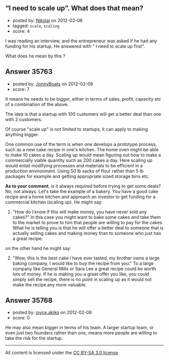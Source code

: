 ## “I need to scale up”. What does that mean?

- posted by: [Nikolai](https://stackexchange.com/users/-1/13205-nikolai) on 2012-02-06
- tagged: `scale`, `scaling`
- score: 4

I was reading an interview, and the entrepreneur was asked if he had any funding for his startup. He answered with " I need to scale up first".

What does he mean by this ?


## Answer 35763

- posted by: [JonnyBoats](https://stackexchange.com/users/-1/3100-jonnyboats) on 2012-02-06
- score: 7

It means he needs to be bigger, either in terms of sales, profit, capacity etc of a combination of the above.

The idea is that a startup with 100 customers will get a better deal than one with 2 customers.

Of course "scale up" is not limited to startups, it can apply to making anything bigger.

One common use of the term is when one develops a prototype process, such as a new cake recipe in one's kitchen. The home oven might be able to make 10 cakes a day. Scaling up would mean figuring out how to make a commercially viable quantity such as 200 cakes a day. Here scaling up would entail modifying processes and materials to be efficient in a production environment. Using 50 lb sacks of flour rather than 5 lb packages for example and getting appropriate sized storage bins etc.

**As to your comment**, is it always required before trying to get some deals? No, not always. Let's take the example of a bakery. You have a good cake recipe and a home kitchen and approach an investor to get funding for a commercial kitchen (scaling up). He might say:

1) "How do I know if this will make money, you have never sold any cakes?" In this case you might want to bake some cakes and take them to the market to prove to him that people are willing to pay for the cakes. What he is telling you is that he will offer a better deal to someone that is actually selling cakes and making money than to someone who just has a great recipe.

on the other hand he might say:

2) "Wow, this is the best cake I have ever tasted, my brother owns a large baking company, I would like to buy the recipe from you." To a large company like General Mills or Sara Lee a great recipe could be worth lots of money. If he is making you a great offer you like, you could simply sell the recipe, there is no point in scaling up as it would not make the recipe any more valuable.


## Answer 35768

- posted by: [joyce.akiko](https://stackexchange.com/users/-1/16103-joyce-akiko) on 2012-02-06
- score: 0

He may also mean bigger in terms of his team. A larger startup team, or even just two founders rather than one, means more people are willing to take the risk for the startup.



---

All content is licensed under the [CC BY-SA 3.0 license](https://creativecommons.org/licenses/by-sa/3.0/).
